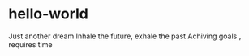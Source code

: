 # hello-world
Just another dream 
Inhale the future, exhale the past 
Achiving goals , requires time 
